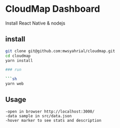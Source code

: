 # CloudMap Dashboard

Install React Native & nodejs


## install

```sh
git clone git@github.com:mwsyahrial/cloudmap.git
cd cloudmap
yarn install

### run

```sh
yarn web
```
## Usage
```
-open in browser http://localhost:3000/
-data sample in src/data.json
-hover marker to see stats and description



